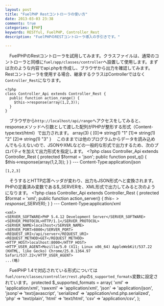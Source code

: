 ```yaml
---
layout: post
title: "FuelPHP Restコントローラの使い方"
date: 2013-03-03 23:38
comments: true
categories: [PHP]
keywords: RESTful, FuelPHP, Controller_Rest
description: "FuelPHPのRESTコントローラ導入の手引きです。"

---
```


　FuelPHPのRestコントローラを試用してみます。クラスファイルは、通常のコントローラと同様に`fuel/app/classes/controller`へ設置して使用します。まずは次のような内容でapi.phpを作成し、ブラウザから出力を確認してみます。Restコントローラを使用する場合、継承するクラスはControllerではなく`Controller_Rest`になります。

    <?php
    class Controller_Api extends Controller_Rest {
      public function action_range() {
        $this->response(array(1,2,3));
      }
    }
    
<!-- more -->

　ブラウザから`http://localhost/api/range`へアクセスをしてみると、responseメソッドへ引数として渡した配列がPHPが整形する形式（Content-type:text/html）で出力されます。
    array(3) {
      [0]=>
      string(1) "1"
      [1]=>
      string(1) "2"
      [2]=>
      string(1) "3"
    }
　このままでは他のプログラムからデータを読み込めんでもらえないので、JSONやXMLなどの一般的な形式で出力するため、次のプロパティを加えて出力形式を指定します。
    <?php
    class Controller_Api extends Controller_Rest {
      protected $format = 'json';
      public function post_q() {
        $this->response(array(1,2,3));
      }
    }
    ---
    Content-Type:application/json
    
    [1,2,3]
　そうするとHTTP応答ヘッダが変わり、出力もJSON形式へと変換されます。PHPの定義済み変数である$_SERVERを、XML形式で出力してみると次のようになります。
    <?php
    class Controller_Api extends Controller_Rest {
      protected $format = 'xml';
      public function action_server() {
        $this->response($_SERVER);
      }
    }
    ---
    Content-Type:application/xml

    <xml>
    <SERVER_SOFTWARE>PHP 5.4.12 Development Server</SERVER_SOFTWARE>
    <SERVER_PROTOCOL>HTTP/1.1</SERVER_PROTOCOL>
    <SERVER_NAME>localhost</SERVER_NAME>
    <SERVER_PORT>8000</SERVER_PORT>
    <REQUEST_URI>/api/server</REQUEST_URI>
    <REQUEST_METHOD>GET</REQUEST_METHOD>
    <HTTP_HOST>localhost:8000</HTTP_HOST>
    <HTTP_USER_AGENT>Mozilla/5.0 (X11; Linux x86_64) AppleWebKit/537.22 (KHTML, like Gecko) Chrome/25.0.1364.97 Safari/537.22</HTTP_USER_AGENT>
    ...(略)
　FuelPHP 1.4で対応されている形式については`fuel/core/classes/controller/rest.php`の`$_supported_formats`変数に設定されています。
    protected $_supported_formats = array(
            'xml' => 'application/xml',
            'rawxml' => 'application/xml',
            'json' => 'application/json',
            'jsonp'=> 'text/javascript',
            'serialized' => 'application/vnd.php.serialized',
            'php' => 'text/plain',
            'html' => 'text/html',
            'csv' => 'application/csv',
    );
